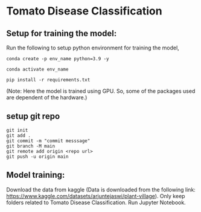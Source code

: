 # Tomato Disease Classification

## Setup for training the model:

Run the following to setup python environment for training the model,
```
conda create -p env_name python=3.9 -y
```
```
conda activate env_name
```
``` pip install -r requirements.txt ```

(Note: Here the model is trained using GPU. So, some of the packages used are dependent of the hardware.)

## setup git repo

```
git init
git add .
git commit -m "commit messsage"
git branch -M main
git remote add origin <repo url>
git push -u origin main
```

## Model training:
Download the data from kaggle (Data is downloaded from the following link: https://www.kaggle.com/datasets/arjuntejaswi/plant-village).
Only keep folders related to Tomato Disease Classification.
Run Jupyter Notebook.